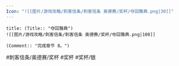 ```yaml
---
Icon: "![[图片/游戏攻略/刺客信条/刺客信条 奥德赛/奖杯/夺回雅典.png|30]]"
---
```

```ad-common-silver-trophy
title: (Title:: "夺回雅典")
![[图片/游戏攻略/刺客信条/刺客信条 奥德赛/奖杯/夺回雅典.png|100]]

(Comment:: "完成章节 8。")
```

#刺客信条/奥德赛/奖杯 #奖杯 #奖杯/银
